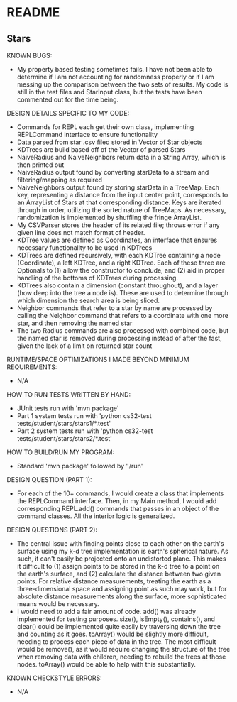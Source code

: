 # README

## Stars

KNOWN BUGS:
- My property based testing sometimes fails. I have not been able to determine if I am 
  not accounting for randomness properly or if I am messing up the comparison between the two sets of results. My code
  is still in the test files and StarInput class, but the tests have been commented out for the time being.

DESIGN DETAILS SPECIFIC TO MY CODE:
- Commands for REPL each get their own class, implementing REPLCommand interface to ensure functionality
- Data parsed from star .csv filed stored in Vector of Star objects
- KDTrees are build based off of the Vector of parsed Stars
- NaiveRadius and NaiveNeighbors return data in a String Array, which is then printed out
- NaiveRadius output found by converting starData to a stream and filtering/mapping as required
- NaiveNeighbors output found by storing starData in a TreeMap. Each key, representing a distance from the input center
  point, corresponds to an ArrayList of Stars at that corresponding distance. Keys are iterated through in order,
  utilizing the sorted nature of TreeMaps. As necessary, randomization is implemented by shuffling the fringe ArrayList.
- My CSVParser stores the header of its related file; throws error if any given line does not match format of header.
- KDTree values are defined as Coordinates, an interface that ensures necessary functionality to be used in KDTrees
- KDTrees are defined recursively, with each KDTree containing a node (Coordinate), a left KDTree, and a right KDTree.
  Each of these three are Optionals to (1) allow the constructor to conclude, and (2) aid in proper handling of the
  bottoms of KDTrees during processing.
- KDTrees also contain a dimension (constant throughout), and a layer (how deep into the tree a node is). These are used
  to determine through which dimension the search area is being sliced.
- Neighbor commands that refer to a star by name are processed by calling the Neighbor command that refers to a
  coordinate with one more star, and then removing the named star
- The two Radius commands are also processed with combined code, but the named star is removed during
  processing instead of after the fast, given the lack of a limit on returned star count

RUNTIME/SPACE OPTIMIZATIONS I MADE BEYOND MINIMUM REQUIREMENTS:
- N/A

HOW TO RUN TESTS WRITTEN BY HAND:
- JUnit tests run with 'mvn package'
- Part 1 system tests run with 'python cs32-test tests/student/stars/stars1/*.test'
- Part 2 system tests run with 'python cs32-test tests/student/stars/stars2/*.test'

HOW TO BUILD/RUN MY PROGRAM:
- Standard 'mvn package' followed by './run'

DESIGN QUESTION (PART 1):
- For each of the 10+ commands, I would create a class that implements the REPLCommand interface.
  Then, in my Main method, I would add corresponding REPL.add() commands that passes in an object of the command classes.
  All the interior logic is generalized.
  
DESIGN QUESTIONS (PART 2):
- The central issue with finding points close to each other on the earth's surface using my k-d tree implementation 
  is earth's spherical nature. As such, it can't easily be projected onto an undistorted plane. This makes it difficult
  to (1) assign points to be stored in the k-d tree to a point on the earth's surface, and (2) calculate the distance
  between two given points. For relative distance measurements, treating the earth as a three-dimensional space and
  assigning point as such may work, but for absolute distance measurements along the surface, more sophisticated
  means would be necessary.
- I would need to add a fair amount of code. add() was already implemented for testing purposes. size(), isEmpty(),
  contains(), and clear() could be implemented quite easily by traversing down the tree and counting as it goes.
  toArray() would be slightly more difficult, needing to process each piece of data in the tree. The most difficult
  would be remove(), as it would require changing the structure of the tree when removing data with children, needing
  to rebuild the trees at those nodes. toArray() would be able to help with this substantially.

KNOWN CHECKSTYLE ERRORS:
- N/A
